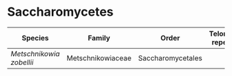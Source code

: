 # Saccharomycetes

| Species | Family | Order | Telomeric repeat 1 | Telomeric repeat 2 | Data type |
| -- | --- | --- | --- | --- | --- |
| *Metschnikowia zobellii* | Metschnikowiaceae | Saccharomycetales |  |  | pacbio |
